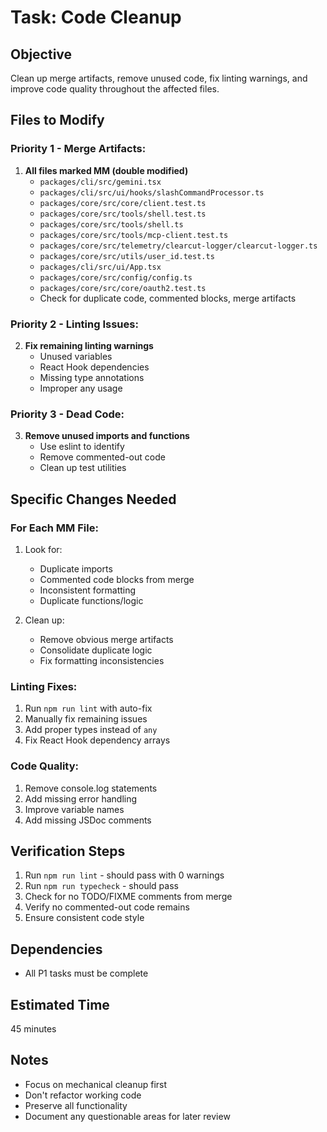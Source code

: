 # Task: Code Cleanup

## Objective

Clean up merge artifacts, remove unused code, fix linting warnings, and improve code quality throughout the affected files.

## Files to Modify

### Priority 1 - Merge Artifacts:

1. **All files marked MM (double modified)**
   - `packages/cli/src/gemini.tsx`
   - `packages/cli/src/ui/hooks/slashCommandProcessor.ts`
   - `packages/core/src/core/client.test.ts`
   - `packages/core/src/tools/shell.test.ts`
   - `packages/core/src/tools/shell.ts`
   - `packages/core/src/tools/mcp-client.test.ts`
   - `packages/core/src/telemetry/clearcut-logger/clearcut-logger.ts`
   - `packages/core/src/utils/user_id.test.ts`
   - `packages/cli/src/ui/App.tsx`
   - `packages/core/src/config/config.ts`
   - `packages/core/src/core/oauth2.test.ts`
   - Check for duplicate code, commented blocks, merge artifacts

### Priority 2 - Linting Issues:

2. **Fix remaining linting warnings**
   - Unused variables
   - React Hook dependencies
   - Missing type annotations
   - Improper any usage

### Priority 3 - Dead Code:

3. **Remove unused imports and functions**
   - Use eslint to identify
   - Remove commented-out code
   - Clean up test utilities

## Specific Changes Needed

### For Each MM File:

1. Look for:
   - Duplicate imports
   - Commented code blocks from merge
   - Inconsistent formatting
   - Duplicate functions/logic

2. Clean up:
   - Remove obvious merge artifacts
   - Consolidate duplicate logic
   - Fix formatting inconsistencies

### Linting Fixes:

1. Run `npm run lint` with auto-fix
2. Manually fix remaining issues
3. Add proper types instead of `any`
4. Fix React Hook dependency arrays

### Code Quality:

1. Remove console.log statements
2. Add missing error handling
3. Improve variable names
4. Add missing JSDoc comments

## Verification Steps

1. Run `npm run lint` - should pass with 0 warnings
2. Run `npm run typecheck` - should pass
3. Check for no TODO/FIXME comments from merge
4. Verify no commented-out code remains
5. Ensure consistent code style

## Dependencies

- All P1 tasks must be complete

## Estimated Time

45 minutes

## Notes

- Focus on mechanical cleanup first
- Don't refactor working code
- Preserve all functionality
- Document any questionable areas for later review
